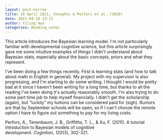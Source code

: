 ```yaml
---
layout: post-narrow
title: 18 April 2021, thoughts & Perfors et al. (2010)
date: 2021-04-18 13:13
author: Yiling Huo
categories: Reading_notes
---
```

<!-- wp:paragraph -->
<p>This article introduces the Bayesian learning model. I'm not particularly familiar with developmental cognitive science, but this article surprisingly gave me some intuitive examples of things I didn't understand about Bayesian stats, especially about the basic concepts, priors and what they represent. </p>
<!-- /wp:paragraph -->

<!-- wp:paragraph -->
<p>I've been doing a few things recently. First is learning stats (and how to talk about math in English in general). My project with my supervisor is also progressing, and I'm starting to do some writing. I thought I would be pretty bad at it since I haven't been writing for a long time, but thanks to all the reading I've been doing it's actually reasonably smooth. I'm also trying to do some part time job to help myself financially. I didn't get the scholarship (again), but "luckily" my tuitions can be considered paid for (sigh). Rumors are that by September schools will be open, so if I can't choose the remote option I have to figure out something to pay for my living costs.</p>
<!-- /wp:paragraph -->

<!-- wp:paragraph -->
<p></p>
<!-- /wp:paragraph -->

<!-- wp:paragraph -->
<p>Perfors, A., Tenenbaum, J. B., Griffiths, T. L., &amp; Xu, F. (2011). A tutorial introduction to Bayesian models of cognitive development. <em>Cognition</em>, <em>120</em>(3), 302-321.</p>
<!-- /wp:paragraph -->
